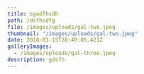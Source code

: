 ```yaml
---
title: sgadfhsdh
path: /dsfhsdfg
file: /images/uploads/gal-two.jpeg
thumbnail: "/images/uploads/gal-two.jpeg"
date: 2018-01-15T20:40:05.421Z
galleryImages:
  - /images/uploads/gal-three.jpeg
description: gdsfh
---
```



